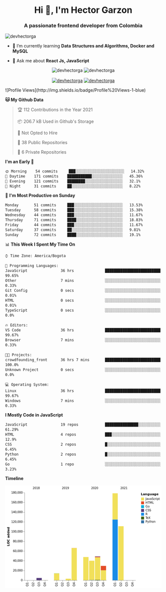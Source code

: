 <h1 align="center">Hi 👋, I'm Hector Garzon</h1>
<h3 align="center">A passionate frontend developer from Colombia</h3>

<p align="left"> <img src="https://komarev.com/ghpvc/?username=devhectorga" alt="devhectorga" /> </p>

- 🌱 I’m currently learning **Data Structures and Algorithms, Docker and MySQL**

- 💬 Ask me about **React Js, JavaScript**

<p align="center"> <img src="https://github-readme-stats.vercel.app/api?username=devhectorga&count_private=true&show_icons=true" alt="devhectorga" /> <img src="https://github-readme-stats.vercel.app/api/top-langs/?username=devhectorga&layout=compact" alt="devhectorga" /></p>

<p align="center">
<a href="https://twitter.com/devhectorga" target="blank"><img align="center" src="https://cdn.jsdelivr.net/npm/simple-icons@3.0.1/icons/twitter.svg" alt="devhectorga" height="20" width="20" /></a>
<a href="https://linkedin.com/in/devhectorga" target="blank"><img align="center" src="https://cdn.jsdelivr.net/npm/simple-icons@3.0.1/icons/linkedin.svg" alt="devhectorga" height="20" width="20" /></a>
</p>
<!--START_SECTION:waka-->
![Profile Views](http://img.shields.io/badge/Profile%20Views-1-blue)

**🐱 My Github Data** 

> 🏆 112 Contributions in the Year 2021
 > 
> 📦 206.7 kB Used in Github's Storage 
 > 
> 🚫 Not Opted to Hire
 > 
> 📜 38 Public Repositories 
 > 
> 🔑 6 Private Repositories  
 > 
**I'm an Early 🐤** 

```text
🌞 Morning    54 commits     ███░░░░░░░░░░░░░░░░░░░░░░   14.32% 
🌆 Daytime    171 commits    ███████████░░░░░░░░░░░░░░   45.36% 
🌃 Evening    121 commits    ████████░░░░░░░░░░░░░░░░░   32.1% 
🌙 Night      31 commits     ██░░░░░░░░░░░░░░░░░░░░░░░   8.22%

```
📅 **I'm Most Productive on Sunday** 

```text
Monday       51 commits     ███░░░░░░░░░░░░░░░░░░░░░░   13.53% 
Tuesday      58 commits     ███░░░░░░░░░░░░░░░░░░░░░░   15.38% 
Wednesday    44 commits     ███░░░░░░░░░░░░░░░░░░░░░░   11.67% 
Thursday     71 commits     ████░░░░░░░░░░░░░░░░░░░░░   18.83% 
Friday       44 commits     ███░░░░░░░░░░░░░░░░░░░░░░   11.67% 
Saturday     37 commits     ██░░░░░░░░░░░░░░░░░░░░░░░   9.81% 
Sunday       72 commits     ████░░░░░░░░░░░░░░░░░░░░░   19.1%

```


📊 **This Week I Spent My Time On** 

```text
⌚︎ Time Zone: America/Bogota

💬 Programming Languages: 
JavaScript               36 hrs              █████████████████████████   99.65% 
Other                    7 mins              ░░░░░░░░░░░░░░░░░░░░░░░░░   0.33% 
Git Config               0 secs              ░░░░░░░░░░░░░░░░░░░░░░░░░   0.01% 
HTML                     0 secs              ░░░░░░░░░░░░░░░░░░░░░░░░░   0.01% 
TypeScript               0 secs              ░░░░░░░░░░░░░░░░░░░░░░░░░   0.0%

🔥 Editors: 
VS Code                  36 hrs              █████████████████████████   99.67% 
Browser                  7 mins              ░░░░░░░░░░░░░░░░░░░░░░░░░   0.33%

🐱‍💻 Projects: 
crowdfounding_front      36 hrs 7 mins       █████████████████████████   100.0% 
Unknown Project          0 secs              ░░░░░░░░░░░░░░░░░░░░░░░░░   0.0%

💻 Operating System: 
Linux                    36 hrs              █████████████████████████   99.67% 
Windows                  7 mins              ░░░░░░░░░░░░░░░░░░░░░░░░░   0.33%

```

**I Mostly Code in JavaScript** 

```text
JavaScript               19 repos            ███████████████░░░░░░░░░░   61.29% 
HTML                     4 repos             ███░░░░░░░░░░░░░░░░░░░░░░   12.9% 
CSS                      2 repos             █░░░░░░░░░░░░░░░░░░░░░░░░   6.45% 
Python                   2 repos             █░░░░░░░░░░░░░░░░░░░░░░░░   6.45% 
Go                       1 repo              ░░░░░░░░░░░░░░░░░░░░░░░░░   3.23%

```


**Timeline**

![Chart not found](https://raw.githubusercontent.com/devHectorGa/devHectorGa/master/charts/bar_graph.png) 


<!--END_SECTION:waka-->
